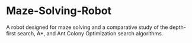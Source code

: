 # Maze-Solving-Robot
A robot designed for maze solving and a comparative study of the depth-first search, A*, and Ant Colony Optimization search algorithms.
